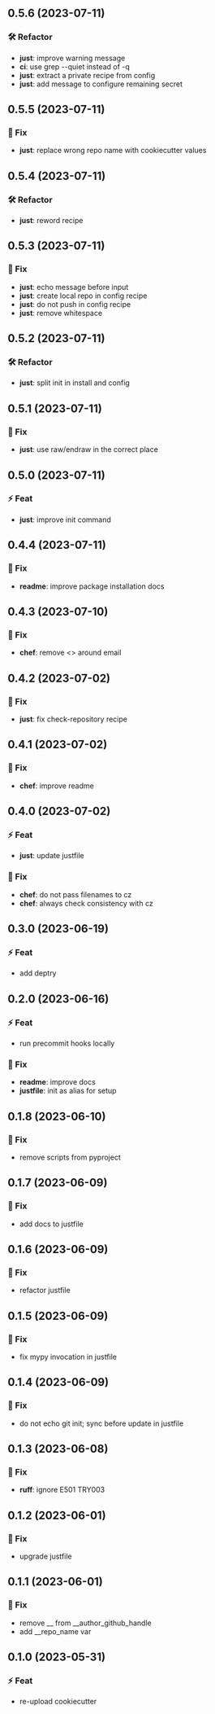 ## 0.5.6 (2023-07-11)

### 🛠  Refactor

- **just**: improve warning message
- **ci**: use grep --quiet instead of -q
- **just**: extract a private recipe from config
- **just**: add message to configure remaining secret

## 0.5.5 (2023-07-11)

### 🐞 Fix

- **just**: replace wrong repo name with cookiecutter values

## 0.5.4 (2023-07-11)

### 🛠  Refactor

- **just**: reword recipe

## 0.5.3 (2023-07-11)

### 🐞 Fix

- **just**: echo message before input
- **just**: create local repo in config recipe
- **just**: do not push in config recipe
- **just**: remove whitespace

## 0.5.2 (2023-07-11)

### 🛠  Refactor

- **just**: split init in install and config

## 0.5.1 (2023-07-11)

### 🐞 Fix

- **just**: use raw/endraw in the correct place

## 0.5.0 (2023-07-11)

### ⚡ Feat

- **just**: improve init command

## 0.4.4 (2023-07-11)

### 🐞 Fix

- **readme**: improve package installation docs

## 0.4.3 (2023-07-10)

### 🐞 Fix

- **chef**: remove <> around email

## 0.4.2 (2023-07-02)

### 🐞 Fix

- **just**: fix check-repository recipe

## 0.4.1 (2023-07-02)

### 🐞 Fix

- **chef**: improve readme

## 0.4.0 (2023-07-02)

### ⚡ Feat

- **just**: update justfile

### 🐞 Fix

- **chef**: do not pass filenames to cz
- **chef**: always check consistency with cz

## 0.3.0 (2023-06-19)

### ⚡ Feat

- add deptry

## 0.2.0 (2023-06-16)

### ⚡ Feat

- run precommit hooks locally

### 🐞 Fix

- **readme**: improve docs
- **justfile**: init as alias for setup

## 0.1.8 (2023-06-10)

### 🐞 Fix

- remove scripts from pyproject

## 0.1.7 (2023-06-09)

### 🐞 Fix

- add docs to justfile

## 0.1.6 (2023-06-09)

### 🐞 Fix

- refactor justfile

## 0.1.5 (2023-06-09)

### 🐞 Fix

- fix mypy invocation in justfile

## 0.1.4 (2023-06-09)

### 🐞 Fix

- do not echo git init; sync before update in justfile

## 0.1.3 (2023-06-08)

### 🐞 Fix

- **ruff**: ignore E501 TRY003

## 0.1.2 (2023-06-01)

### 🐞 Fix

- upgrade justfile

## 0.1.1 (2023-06-01)

### 🐞 Fix

- remove __ from __author_github_handle
- add __repo_name var

## 0.1.0 (2023-05-31)

### ⚡ Feat

- re-upload cookiecutter
